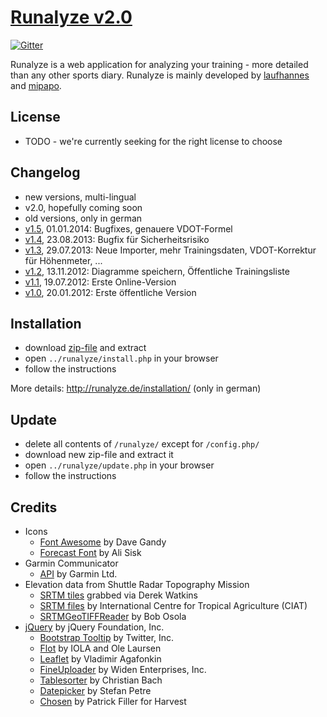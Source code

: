 # [Runalyze v2.0](http://runalyze.de)

[![Gitter](https://badges.gitter.im/Join%20Chat.svg)](https://gitter.im/Runalyze/Runalyze?utm_source=badge&utm_medium=badge&utm_campaign=pr-badge&utm_content=badge)

Runalyze is a web application for analyzing your training - more detailed than any other sports diary.
Runalyze is mainly developed by [laufhannes](https://github.com/laufhannes) and [mipapo](https://github.com/mipapo).

## License
* TODO - we're currently seeking for the right license to choose

## Changelog
* new versions, multi-lingual
 * v2.0, hopefully coming soon
* old versions, only in german
 * [v1.5](http://runalyze.de/allgemein/runalyze-v1-5/), 01.01.2014: Bugfixes, genauere VDOT-Formel
 * [v1.4](http://runalyze.de/allgemein/runalyze-v1-4-fix-fuer-sicherheitsproblem/), 23.08.2013: Bugfix für Sicherheitsrisiko
 * [v1.3](http://runalyze.de/allgemein/runalyze-v1-3/), 29.07.2013: Neue Importer, mehr Trainingsdaten, VDOT-Korrektur für Höhenmeter, ...
 * [v1.2](http://runalyze.de/allgemein/runalyze-v1-2/), 13.11.2012: Diagramme speichern, Öffentliche Trainingsliste
 * [v1.1](http://runalyze.de/allgemein/runalyze-v1-1/), 19.07.2012: Erste Online-Version
 * [v1.0](http://runalyze.de/allgemein/runalyze-v1-0/), 20.01.2012: Erste öffentliche Version

## Installation
* download [zip-file](https://github.com/Runalyze/Runalyze/archive/master.zip) and extract
* open `../runalyze/install.php` in your browser
* follow the instructions

More details: <http://runalyze.de/installation/> (only in german)

## Update
* delete all contents of `/runalyze/` except for `/config.php/`
* download new zip-file and extract it
* open `../runalyze/update.php` in your browser
* follow the instructions

## Credits
* Icons
	* [Font Awesome](http://fontawesome.io/) by Dave Gandy
	* [Forecast Font](http://forecastfont.iconvau.lt/) by Ali Sisk
* Garmin Communicator
    * [API](http://developer.garmin.com/web-device/garmin-communicator-plugin/) by Garmin Ltd.
* Elevation data from Shuttle Radar Topography Mission
	* [SRTM tiles](http://dwtkns.com/srtm/) grabbed via Derek Watkins
	* [SRTM files](http://srtm.csi.cgiar.org/) by International  Centre for Tropical  Agriculture (CIAT)
	* [SRTMGeoTIFFReader](http://www.osola.org.uk/elevations/index.htm) by Bob Osola
* [jQuery](http://jquery.org/) by jQuery Foundation, Inc.
    * [Bootstrap Tooltip](http://twitter.github.com/bootstrap/javascript.html#tooltips) by Twitter, Inc.
    * [Flot](http://www.flotcharts.org/) by IOLA and Ole Laursen
    * [Leaflet](http://leafletjs.com/) by Vladimir Agafonkin
    * [FineUploader](https://github.com/Widen/fine-uploader) by Widen Enterprises, Inc.
    * [Tablesorter](http://tablesorter.com/docs/) by Christian Bach
    * [Datepicker](http://www.eyecon.ro/) by Stefan Petre
    * [Chosen](http://getharvest.com/) by Patrick Filler for Harvest